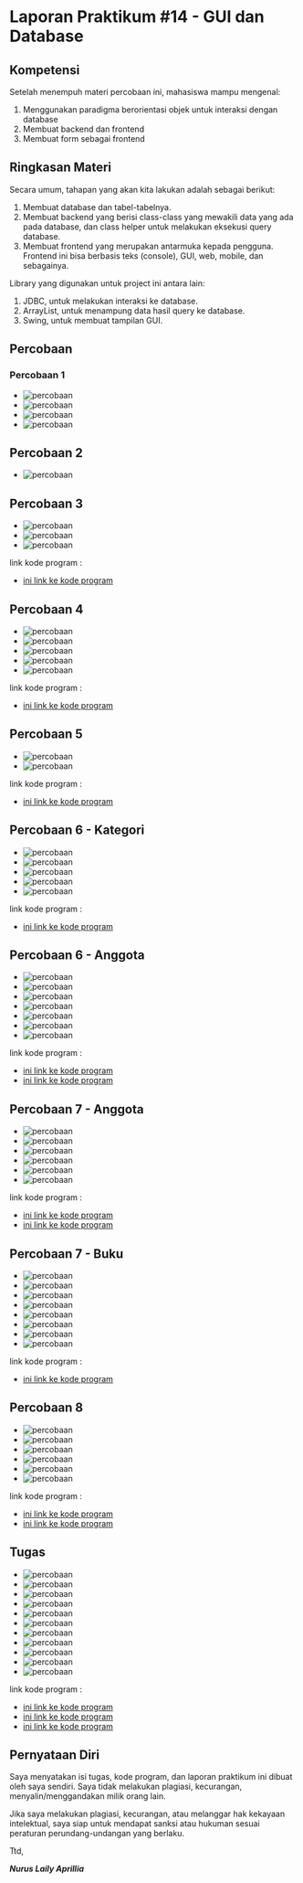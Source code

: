 # Laporan Praktikum #14 - GUI dan Database

## Kompetensi
Setelah menempuh materi percobaan ini, mahasiswa mampu mengenal:
1.  Menggunakan paradigma berorientasi objek untuk interaksi dengan database
2.  Membuat backend dan frontend
3.  Membuat form sebagai frontend

## Ringkasan Materi
Secara umum, tahapan yang akan kita lakukan adalah sebagai berikut:
1.  Membuat database dan tabel-tabelnya.
2.  Membuat backend yang berisi class-class yang mewakili data yang ada pada database, dan class helper untuk melakukan eksekusi query database.
3.  Membuat frontend yang merupakan antarmuka kepada pengguna. Frontend ini bisa berbasis teks (console), GUI, web, mobile, dan sebagainya.

Library yang digunakan untuk project ini antara lain:
1.  JDBC, untuk melakukan interaksi ke database.
2.  ArrayList, untuk menampung data hasil query ke database.
3.  Swing, untuk membuat tampilan GUI.


##  Percobaan 

### Percobaan 1

- ![percobaan](img/table_anggota.PNG)
- ![percobaan](img/table_buku.PNG)
- ![percobaan](img/table_kategori.PNG)
- ![percobaan](img/table_peminjaman.PNG) 

## Percobaan 2

- ![percobaan](img/percobaan2.PNG)

## Percobaan 3 

- ![percobaan](img/percobaan3_dbhelper.PNG)
- ![percobaan](img/percobaan3_dbhelper1.PNG)
- ![percobaan](img/percobaan3_dbhelper2.PNG)

link kode program : 

- [ini link ke kode program](../../src/14_GUI_dan_Database/DBHelper1841720049Nurus.java)

## Percobaan 4 

- ![percobaan](img/percobaan4_kategori.PNG)
- ![percobaan](img/percobaan4_kategori1.PNG)
- ![percobaan](img/percobaan4_kategori2.PNG)
- ![percobaan](img/percobaan4_kategori3.PNG)
- ![percobaan](img/percobaan4_kategori4.PNG)

link kode program : 

- [ini link ke kode program](../../src/14_GUI_dan_Database/Kategori1841720049Nurus.java)

## Percobaan 5

- ![percobaan](img/percobaan5_main.PNG)
- ![percobaan](img/percobaan5_main2.PNG)

link kode program : 

- [ini link ke kode program](../../src/14_GUI_dan_Database/TestBackend1841720049Nurus.java)

## Percobaan 6 - Kategori

- ![percobaan](img/percobaan6_frmkat.PNG)
- ![percobaan](img/percobaan6_frmkat1.PNG)
- ![percobaan](img/percobaan6_frmkat2.PNG)
- ![percobaan](img/percobaan6_frmkat3.PNG)
- ![percobaan](img/percobaan6_frmkat4.PNG)

link kode program : 

- [ini link ke kode program](../../src/14_GUI_dan_Database/FrmKategori1841720049Nurus.form)

## Percobaan 6 - Anggota

- ![percobaan](img/percobaan6_ang.PNG)
- ![percobaan](img/percobaan6_ang1.PNG)
- ![percobaan](img/percobaan6_ang2.PNG)
- ![percobaan](img/percobaan6_ang3.PNG)
- ![percobaan](img/percobaan6_ang4.PNG)
- ![percobaan](img/percobaan6_angmain.PNG)
- ![percobaan](img/percobaan6_angmain2.PNG)

link kode program : 

- [ini link ke kode program](../../src/14_GUI_dan_Database/Anggota1841720049Nurus.form)
- [ini link ke kode program](../../src/14_GUI_dan_Database/TestBackendAnggota_1841720049Nurus.java)

## Percobaan 7 - Anggota

- ![percobaan](img/percobaan7_frmang.PNG)
- ![percobaan](img/percobaan7_frmang1.PNG)
- ![percobaan](img/percobaan7_frmang2.PNG)
- ![percobaan](img/percobaan7_frmang3.PNG)
- ![percobaan](img/percobaan7_frmang4.PNG)
- ![percobaan](img/percobaan7_frmang5.PNG)

link kode program : 

- [ini link ke kode program](../../src/14_GUI_dan_Database/FrmAnggota1841720049Nurus.form)
- [ini link ke kode program](../../src/14_GUI_dan_Database/FrmAnggota1841720049Nurus.java)

## Percobaan 7 - Buku

- ![percobaan](img/percobaan7_buku.PNG)
- ![percobaan](img/percobaan7_buku1.PNG)
- ![percobaan](img/percobaan7_buku2.PNG)
- ![percobaan](img/percobaan7_buku3.PNG)
- ![percobaan](img/percobaan7_buku4.PNG)
- ![percobaan](img/percobaan7_buku5.PNG)
- ![percobaan](img/percobaan7_bukumain.PNG)
- ![percobaan](img/percobaan7_bukumain1.PNG)

link kode program : 

- [ini link ke kode program](../../src/14_GUI_dan_Database/Buku1841720049Nurus.java)

## Percobaan 8
- ![percobaan](img/percobaan7_frmbuku.PNG)
- ![percobaan](img/percobaan8.PNG)
- ![percobaan](img/percobaan8_1.PNG)
- ![percobaan](img/percobaan8_2.PNG)
- ![percobaan](img/percobaan8_3.PNG)
- ![percobaan](img/percobaan8_4.PNG)

link kode program : 
- [ini link ke kode program](../../src/14_GUI_dan_Database/FrmBuku1841720049Nurus.form)
- [ini link ke kode program](../../src/14_GUI_dan_Database/FrmBuku1841720049Nurus.java)

## Tugas
- ![percobaan](img/tugas.PNG)
- ![percobaan](img/tugas1.PNG)
- ![percobaan](img/tugas2.PNG)
- ![percobaan](img/tugas3.PNG)
- ![percobaan](img/tugas4.PNG)
- ![percobaan](img/tugas5.PNG)
- ![percobaan](img/tugas6.PNG)
- ![percobaan](img/tugas7.PNG)
- ![percobaan](img/tugas8.PNG)
- ![percobaan](img/tugas9.PNG)
- ![percobaan](img/tugas10.PNG)

link kode program : 
- [ini link ke kode program](../../src/14_GUI_dan_Database/Peminjaman1841720049Nurus.java)
- [ini link ke kode program](../../src/14_GUI_dan_Database/FrmPeminjaman1841720049Nurus.form)
- [ini link ke kode program](../../src/14_GUI_dan_Database/FrmPeminjaman1841720049Nurus.java)

## Pernyataan Diri

Saya menyatakan isi tugas, kode program, dan laporan praktikum ini dibuat oleh saya sendiri. Saya tidak melakukan plagiasi, kecurangan, menyalin/menggandakan milik orang lain.

Jika saya melakukan plagiasi, kecurangan, atau melanggar hak kekayaan intelektual, saya siap untuk mendapat sanksi atau hukuman sesuai peraturan perundang-undangan yang berlaku.

Ttd,

***Nurus Laily Aprillia***